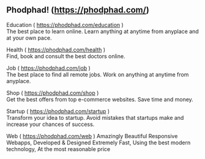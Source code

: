 ## Phodphad! (https://phodphad.com/) 

Education ( https://phodphad.com/education )  
The best place to learn online. Learn anything at anytime from anyplace and at your own pace.  

Health ( https://phodphad.com/health )  
Find, book and consult the best doctors online.  

Job ( https://phodphad.com/job )  
The best place to find all remote jobs. Work on anything at anytime from anyplace.  

Shop ( https://phodphad.com/shop )  
Get the best offers from top e-commerce websites. Save time and money.  

Startup ( https://phodphad.com/startup )  
Transform your idea to startup. Avoid mistakes that startups make and increase your chances of success.  


Web ( https://phodphad.com/web )
Amazingly Beautiful Responsive Webapps, Developed & Designed Extremely Fast, Using the best modern technology, At the most reasonable price
